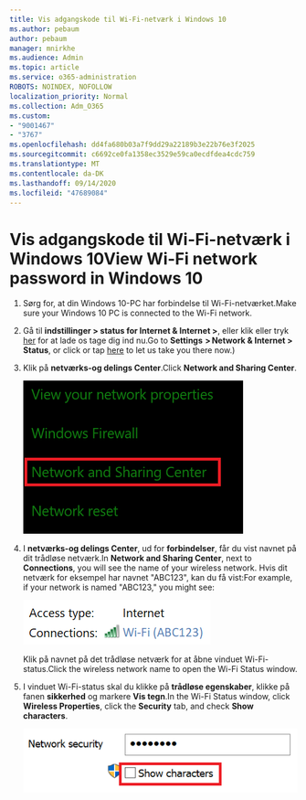 ```yaml
---
title: Vis adgangskode til Wi-Fi-netværk i Windows 10
ms.author: pebaum
author: pebaum
manager: mnirkhe
ms.audience: Admin
ms.topic: article
ms.service: o365-administration
ROBOTS: NOINDEX, NOFOLLOW
localization_priority: Normal
ms.collection: Adm_O365
ms.custom:
- "9001467"
- "3767"
ms.openlocfilehash: dd4fa680b03a7f9dd29a22189b3e22b76e3f2025
ms.sourcegitcommit: c6692ce0fa1358ec3529e59ca0ecdfdea4cdc759
ms.translationtype: MT
ms.contentlocale: da-DK
ms.lasthandoff: 09/14/2020
ms.locfileid: "47689084"
---
```

# <a name="view-wi-fi-network-password-in-windows-10"></a><span data-ttu-id="8849e-102">Vis adgangskode til Wi-Fi-netværk i Windows 10</span><span class="sxs-lookup"><span data-stu-id="8849e-102">View Wi-Fi network password in Windows 10</span></span>

1. <span data-ttu-id="8849e-103">Sørg for, at din Windows 10-PC har forbindelse til Wi-Fi-netværket.</span><span class="sxs-lookup"><span data-stu-id="8849e-103">Make sure your Windows 10 PC is connected to the Wi-Fi network.</span></span>

2. <span data-ttu-id="8849e-104">Gå til **indstillinger > status for Internet & Internet >**, eller klik eller tryk [her](ms-settings:network?activationSource=GetHelp) for at lade os tage dig ind nu.</span><span class="sxs-lookup"><span data-stu-id="8849e-104">Go to **Settings  > Network & Internet  > Status**, or click or tap [here](ms-settings:network?activationSource=GetHelp) to let us take you there now.)</span></span>

3. <span data-ttu-id="8849e-105">Klik på **netværks-og delings Center**.</span><span class="sxs-lookup"><span data-stu-id="8849e-105">Click **Network and Sharing Center**.</span></span>

    ![Netværks-og delings Center.](media/network-sharing-center.png)

4. <span data-ttu-id="8849e-107">I **netværks-og delings Center**, ud for **forbindelser**, får du vist navnet på dit trådløse netværk.</span><span class="sxs-lookup"><span data-stu-id="8849e-107">In **Network and Sharing Center**, next to **Connections**, you will see the name of your wireless network.</span></span> <span data-ttu-id="8849e-108">Hvis dit netværk for eksempel har navnet "ABC123", kan du få vist:</span><span class="sxs-lookup"><span data-stu-id="8849e-108">For example, if your network is named "ABC123," you might see:</span></span>

    ![Netværksforbindelser.](media/network-connections.png)

    <span data-ttu-id="8849e-110">Klik på navnet på det trådløse netværk for at åbne vinduet Wi-Fi-status.</span><span class="sxs-lookup"><span data-stu-id="8849e-110">Click the wireless network name to open the Wi-Fi Status window.</span></span> 

5. <span data-ttu-id="8849e-111">I vinduet Wi-Fi-status skal du klikke på **trådløse egenskaber**, klikke på fanen **sikkerhed** og markere **Vis tegn**.</span><span class="sxs-lookup"><span data-stu-id="8849e-111">In the Wi-Fi Status window, click **Wireless Properties**, click the **Security** tab, and check **Show characters**.</span></span>

    ![Vis Wi-Fi-adgangskode tegn.](media/show-password-characters.png)

